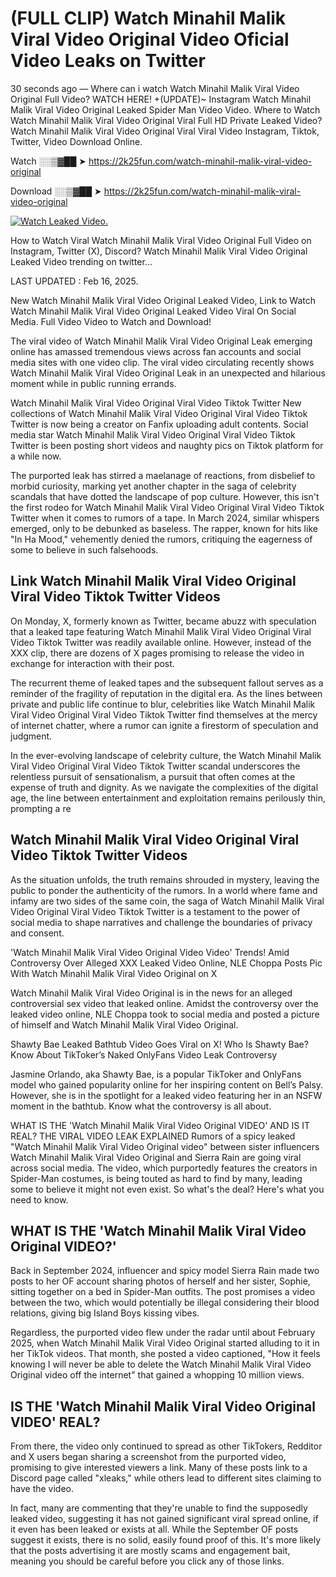 # (FULL CLIP) Watch Minahil Malik Viral Video Original Video Oficial Video Leaks on Twitter

30 seconds ago — Where can i watch Watch Minahil Malik Viral Video Original Full Video? WATCH HERE! +(UPDATE)~ Instagram Watch Minahil Malik Viral Video Original Leaked Spider Man Video Video. Where to Watch Watch Minahil Malik Viral Video Original Viral Full HD Private Leaked Video? Watch Minahil Malik Viral Video Original Viral Viral Video Instagram, Tiktok, Twitter, Video Download Online.

Watch ░░▒▓██ ➤ https://2k25fun.com/watch-minahil-malik-viral-video-original

Download ░░▒▓██ ➤ https://2k25fun.com/watch-minahil-malik-viral-video-original

[![Watch Leaked Video.](https://miro.medium.com/v2/resize:fit:828/format:webp/1*cilzJN44JGOrTw9NJCrNHA.gif "Watch Leaked Video")](https://2k25fun.com/watch-minahil-malik-viral-video-original)

How to Watch Viral Watch Minahil Malik Viral Video Original Full Video on Instagram, Twitter (X), Discord? Watch Minahil Malik Viral Video Original Leaked Video trending on twitter...

LAST UPDATED : Feb 16, 2025.

New Watch Minahil Malik Viral Video Original Leaked Video, Link to Watch Watch Minahil Malik Viral Video Original Leaked Video Viral On Social Media. Full Video Video to Watch and Download!

The viral video of Watch Minahil Malik Viral Video Original Leak emerging online has amassed tremendous views across fan accounts and social media sites with one video clip. The viral video circulating recently shows Watch Minahil Malik Viral Video Original Leak in an unexpected and hilarious moment while in public running errands.

Watch Minahil Malik Viral Video Original Viral Video Tiktok Twitter New collections of Watch Minahil Malik Viral Video Original Viral Video Tiktok Twitter is now being a creator on Fanfix uploading adult contents. Social media star Watch Minahil Malik Viral Video Original Viral Video Tiktok Twitter is been posting short videos and naughty pics on Tiktok platform for a while now.

The purported leak has stirred a maelanage of reactions, from disbelief to morbid curiosity, marking yet another chapter in the saga of celebrity scandals that have dotted the landscape of pop culture. However, this isn't the first rodeo for Watch Minahil Malik Viral Video Original Viral Video Tiktok Twitter when it comes to rumors of a tape. In March 2024, similar whispers emerged, only to be debunked as baseless. The rapper, known for hits like "In Ha Mood," vehemently denied the rumors, critiquing the eagerness of some to believe in such falsehoods.

## Link Watch Minahil Malik Viral Video Original Viral Video Tiktok Twitter Videos

On Monday, X, formerly known as Twitter, became abuzz with speculation that a leaked tape featuring Watch Minahil Malik Viral Video Original Viral Video Tiktok Twitter was readily available online. However, instead of the XXX clip, there are dozens of X pages promising to release the video in exchange for interaction with their post.

The recurrent theme of leaked tapes and the subsequent fallout serves as a reminder of the fragility of reputation in the digital era. As the lines between private and public life continue to blur, celebrities like Watch Minahil Malik Viral Video Original Viral Video Tiktok Twitter find themselves at the mercy of internet chatter, where a rumor can ignite a firestorm of speculation and judgment.

In the ever-evolving landscape of celebrity culture, the Watch Minahil Malik Viral Video Original Viral Video Tiktok Twitter scandal underscores the relentless pursuit of sensationalism, a pursuit that often comes at the expense of truth and dignity. As we navigate the complexities of the digital age, the line between entertainment and exploitation remains perilously thin, prompting a re

##  Watch Minahil Malik Viral Video Original Viral Video Tiktok Twitter Videos

As the situation unfolds, the truth remains shrouded in mystery, leaving the public to ponder the authenticity of the rumors. In a world where fame and infamy are two sides of the same coin, the saga of Watch Minahil Malik Viral Video Original Viral Video Tiktok Twitter is a testament to the power of social media to shape narratives and challenge the boundaries of privacy and consent.

'Watch Minahil Malik Viral Video Original Video Video' Trends! Amid Controversy Over Alleged XXX Leaked Video Online, NLE Choppa Posts Pic With Watch Minahil Malik Viral Video Original on X

Watch Minahil Malik Viral Video Original is in the news for an alleged controversial sex video that leaked online. Amidst the controversy over the leaked video online, NLE Choppa took to social media and posted a picture of himself and Watch Minahil Malik Viral Video Original.

Shawty Bae Leaked Bathtub Video Goes Viral on X! Who Is Shawty Bae? Know About TikToker’s Naked OnlyFans Video Leak Controversy

Jasmine Orlando, aka Shawty Bae, is a popular TikToker and OnlyFans model who gained popularity online for her inspiring content on Bell’s Palsy. However, she is in the spotlight for a leaked video featuring her in an NSFW moment in the bathtub. Know what the controversy is all about.

WHAT IS THE 'Watch Minahil Malik Viral Video Original VIDEO' AND IS IT REAL? THE VIRAL VIDEO LEAK EXPLAINED Rumors of a spicy leaked "Watch Minahil Malik Viral Video Original video" between sister influencers Watch Minahil Malik Viral Video Original and Sierra Rain are going viral across social media. The video, which purportedly features the creators in Spider-Man costumes, is being touted as hard to find by many, leading some to believe it might not even exist. So what's the deal? Here's what you need to know.

## WHAT IS THE 'Watch Minahil Malik Viral Video Original VIDEO?'

Back in September 2024, influencer and spicy model Sierra Rain made two posts to her OF account sharing photos of herself and her sister, Sophie, sitting together on a bed in Spider-Man outfits. The post promises a video between the two, which would potentially be illegal considering their blood relations, giving big Island Boys kissing vibes.

Regardless, the purported video flew under the radar until about February 2025, when Watch Minahil Malik Viral Video Original started alluding to it in her TikTok videos. That month, she posted a video captioned, "How it feels knowing I will never be able to delete the Watch Minahil Malik Viral Video Original video off the internet" that gained a whopping 10 million views.

## IS THE 'Watch Minahil Malik Viral Video Original VIDEO' REAL?

From there, the video only continued to spread as other TikTokers, Redditor and X users began sharing a screenshot from the purported video, promising to give interested viewers a link. Many of these posts link to a Discord page called "xleaks," while others lead to different sites claiming to have the video.

In fact, many are commenting that they're unable to find the supposedly leaked video, suggesting it has not gained significant viral spread online, if it even has been leaked or exists at all. While the September OF posts suggest it exists, there is no solid, easily found proof of this. It's more likely that the posts advertising it are mostly scams and engagement bait, meaning you should be careful before you click any of those links.